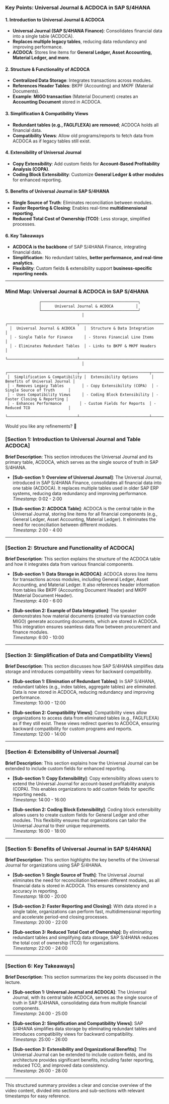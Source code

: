 ### **Key Points: Universal Journal & ACDOCA in SAP S/4HANA**  

#### **1. Introduction to Universal Journal & ACDOCA**  
- **Universal Journal (SAP S/4HANA Finance)**: Consolidates financial data into a single table (ACDOCA).  
- **Replaces multiple legacy tables**, reducing data redundancy and improving performance.  
- **ACDOCA**: Stores line items for **General Ledger, Asset Accounting, Material Ledger, and more**.  

#### **2. Structure & Functionality of ACDOCA**  
- **Centralized Data Storage**: Integrates transactions across modules.  
- **References Header Tables**: BKPF (Accounting) and MKPF (Material Documents).  
- **Example**: **MIGO transaction** (Material Document) creates an **Accounting Document** stored in ACDOCA.  

#### **3. Simplification & Compatibility Views**  
- **Redundant tables (e.g., FAGLFLEXA) are removed**; ACDOCA holds all financial data.  
- **Compatibility Views**: Allow old programs/reports to fetch data from ACDOCA as if legacy tables still exist.  

#### **4. Extensibility of Universal Journal**  
- **Copy Extensibility**: Add custom fields for **Account-Based Profitability Analysis (COPA)**.  
- **Coding Block Extensibility**: Customize **General Ledger & other modules** for enhanced reporting.  

#### **5. Benefits of Universal Journal in SAP S/4HANA**  
- **Single Source of Truth**: Eliminates reconciliation between modules.  
- **Faster Reporting & Closing**: Enables real-time **multidimensional reporting**.  
- **Reduced Total Cost of Ownership (TCO)**: Less storage, simplified processes.  

#### **6. Key Takeaways**  
- **ACDOCA is the backbone** of SAP S/4HANA Finance, integrating financial data.  
- **Simplification**: No redundant tables, **better performance, and real-time analytics**.  
- **Flexibility**: Custom fields & extensibility support **business-specific reporting needs**.  

---

### **Mind Map: Universal Journal & ACDOCA in SAP S/4HANA**  

```plaintext
               ┌───────────────────────────────────────────┐
               │      Universal Journal & ACDOCA          │
               └───────────────────────────────────────────┘
                                  │
  ┌───────────────────────────────┬──────────────────────────────────────┐
  │  Universal Journal & ACDOCA    │  Structure & Data Integration        │
  │ - Single Table for Finance     │ - Stores Financial Line Items        │
  │ - Eliminates Redundant Tables  │ - Links to BKPF & MKPF Headers       │
  └───────────────────────────────┴──────────────────────────────────────┘
                                  │
 ┌───────────────────────────────┬───────────────────────────────┬───────────────────────────────┐
 │  Simplification & Compatibility │  Extensibility Options      │  Benefits of Universal Journal │
 │ - Removes Legacy Tables        │ - Copy Extensibility (COPA)  │ - Single Source of Truth      │
 │ - Uses Compatibility Views     │ - Coding Block Extensibility │ - Faster Closing & Reporting │
 │ - Enhances Performance        │ - Custom Fields for Reports  │ - Reduced TCO                 │
 └───────────────────────────────┴───────────────────────────────┴───────────────────────────────┘
```

Would you like any refinements? 🚀

### [Section 1: Introduction to Universal Journal and Table ACDOCA]
**Brief Description**: This section introduces the Universal Journal and its primary table, ACDOCA, which serves as the single source of truth in SAP S/4HANA.

- **[Sub-section 1: Overview of Universal Journal]**: The Universal Journal, introduced in SAP S/4HANA Finance, consolidates all financial data into one table (ACDOCA). It replaces multiple tables used in older SAP ERP systems, reducing data redundancy and improving performance.  
  *Timestamp*: 0:02 - 2:00

- **[Sub-section 2: ACDOCA Table]**: ACDOCA is the central table in the Universal Journal, storing line items for all financial components (e.g., General Ledger, Asset Accounting, Material Ledger). It eliminates the need for reconciliation between different modules.  
  *Timestamp*: 2:00 - 4:00

---

### [Section 2: Structure and Functionality of ACDOCA]
**Brief Description**: This section explains the structure of the ACDOCA table and how it integrates data from various financial components.

- **[Sub-section 1: Data Storage in ACDOCA]**: ACDOCA stores line items for transactions across modules, including General Ledger, Asset Accounting, and Material Ledger. It also references header information from tables like BKPF (Accounting Document Header) and MKPF (Material Document Header).  
  *Timestamp*: 4:00 - 6:00

- **[Sub-section 2: Example of Data Integration]**: The speaker demonstrates how material documents (created via transaction code MIGO) generate accounting documents, which are stored in ACDOCA. This integration ensures seamless data flow between procurement and finance modules.  
  *Timestamp*: 6:00 - 10:00

---

### [Section 3: Simplification of Data and Compatibility Views]
**Brief Description**: This section discusses how SAP S/4HANA simplifies data storage and introduces compatibility views for backward compatibility.

- **[Sub-section 1: Elimination of Redundant Tables]**: In SAP S/4HANA, redundant tables (e.g., index tables, aggregate tables) are eliminated. Data is now stored in ACDOCA, reducing redundancy and improving performance.  
  *Timestamp*: 10:00 - 12:00

- **[Sub-section 2: Compatibility Views]**: Compatibility views allow organizations to access data from eliminated tables (e.g., FAGLFLEXA) as if they still exist. These views redirect queries to ACDOCA, ensuring backward compatibility for custom programs and reports.  
  *Timestamp*: 12:00 - 14:00

---

### [Section 4: Extensibility of Universal Journal]
**Brief Description**: This section explains how the Universal Journal can be extended to include custom fields for enhanced reporting.

- **[Sub-section 1: Copy Extensibility]**: Copy extensibility allows users to extend the Universal Journal for account-based profitability analysis (COPA). This enables organizations to add custom fields for specific reporting needs.  
  *Timestamp*: 14:00 - 16:00

- **[Sub-section 2: Coding Block Extensibility]**: Coding block extensibility allows users to create custom fields for General Ledger and other modules. This flexibility ensures that organizations can tailor the Universal Journal to their unique requirements.  
  *Timestamp*: 16:00 - 18:00

---

### [Section 5: Benefits of Universal Journal in SAP S/4HANA]
**Brief Description**: This section highlights the key benefits of the Universal Journal for organizations using SAP S/4HANA.

- **[Sub-section 1: Single Source of Truth]**: The Universal Journal eliminates the need for reconciliation between different modules, as all financial data is stored in ACDOCA. This ensures consistency and accuracy in reporting.  
  *Timestamp*: 18:00 - 20:00

- **[Sub-section 2: Faster Reporting and Closing]**: With data stored in a single table, organizations can perform fast, multidimensional reporting and accelerate period-end closing processes.  
  *Timestamp*: 20:00 - 22:00

- **[Sub-section 3: Reduced Total Cost of Ownership]**: By eliminating redundant tables and simplifying data storage, SAP S/4HANA reduces the total cost of ownership (TCO) for organizations.  
  *Timestamp*: 22:00 - 24:00

---

### [Section 6: Key Takeaways]
**Brief Description**: This section summarizes the key points discussed in the lecture.

- **[Sub-section 1: Universal Journal and ACDOCA]**: The Universal Journal, with its central table ACDOCA, serves as the single source of truth in SAP S/4HANA, consolidating data from multiple financial components.  
  *Timestamp*: 24:00 - 25:00

- **[Sub-section 2: Simplification and Compatibility Views]**: SAP S/4HANA simplifies data storage by eliminating redundant tables and introduces compatibility views for backward compatibility.  
  *Timestamp*: 25:00 - 26:00

- **[Sub-section 3: Extensibility and Organizational Benefits]**: The Universal Journal can be extended to include custom fields, and its architecture provides significant benefits, including faster reporting, reduced TCO, and improved data consistency.  
  *Timestamp*: 26:00 - 28:00

---

This structured summary provides a clear and concise overview of the video content, divided into sections and sub-sections with relevant timestamps for easy reference.